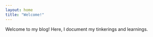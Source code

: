 ```yaml
---
layout: home
title: "Welcome!"
---
```


Welcome to my blog! Here, I document my tinkerings and learnings.
